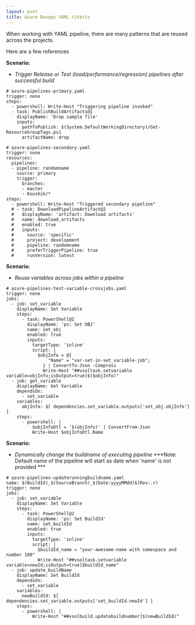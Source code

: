 ```yaml
---
layout: post
title: Azure Devops YAML titbits
---
```

<!-- Post Content -->

When working with YAML pipeline, there are many patterns that are reused across the projects.

Here are a few references 

**Scenario:**
- _Trigger Release or Test (load/performance/regression) pipelines after successful build_

```
# azure-pipelines-primary.yaml
trigger: none
steps:
  - powershell: Write-Host "Triggering pipeline invoked"
  - task: PublishBuildArtifacts@1
    displayName: 'Drop sample file'
    inputs:
      pathToPublish: $(System.DefaultWorkingDirectory)/Get-ResourceGroupTags.ps1
      artifactName: drop
```

```
# azure-pipelines-secondary.yaml
trigger: none
resources:
  pipelines:
  - pipeline: randomname
    source: primary
    trigger: 
      branches:
      - master
      - Koushik/*
steps:
  - powershell: Write-Host "Triggered secondary pipeline"
  # - task: DownloadPipelineArtifact@2
  #   displayName: 'artifact: Download artifacts'
  #   name: download_artifacts
  #   enabled: true
  #   inputs:
  #     source: 'specific'
  #     project: development
  #     pipeline: randomname
  #     preferTriggerPipeline: true
  #     runVersion: latest

```

**Scenario:**
- _Reuse variables across jobs within a pipeline_

```
# azure-pipelines-test-variable-crossjobs.yaml
trigger: none
jobs:
  - job: set_variable
    displayName: Set Variable
    steps:
      - task: PowerShell@2
        displayName: 'ps: Set OBJ'
        name: set_obj
        enabled: true
        inputs: 
          targetType: 'inline'
          script: | 
            $objInfo = @{
                "Name" = "var-set-in-set_variable-job";
              } | ConvertTo-Json -Compress
              Write-Host "##vso[task.setvariable variable=objInfo;isOutput=true]$($objInfo)"          
  - job: get_variable
    displayName: Get Variable
    dependsOn: 
      - set_variable
    variables:
      objInfo: $[ dependencies.set_variable.outputs['set_obj.objInfo'] ]
    steps:
      - powershell: |
          $objInfoDtl = '$(objInfo)' | ConvertFrom-Json
          Write-Host $objInfoDtl.Name
```

**Scenario:**
- _Dynamically change the buildname of executing pipeline_
 ***Note: Default name of the pipeline will start as date when 'name' is not provided ***
```
# azure-pipelines-updaterunningbuildname.yaml
name: $(BuildId)_$(SourceBranch)_$(Date:yyyyMMdd)$(Rev:.r)
trigger: none
jobs:
  - job: set_variable
    displayName: Set Variable
    steps:
      - task: PowerShell@2
        displayName: 'ps: Set BuildId'
        name: set_buildId
        enabled: true
        inputs: 
          targetType: 'inline'
          script: | 
            $buildId_name = "your-awesome-name with somespace and number 100"
            Write-Host "##vso[task.setvariable variable=newId;isOutput=true]$buildId_name"
  - job: update_buildName
    displayName: Set BuildId
    dependsOn: 
      - set_variable
    variables:
      newBuildId: $[ dependencies.set_variable.outputs['set_buildId.newId'] ]
    steps:
      - powershell: |
          Write-Host "##vso[build.updatebuildnumber]$(newBuildId)"
```
